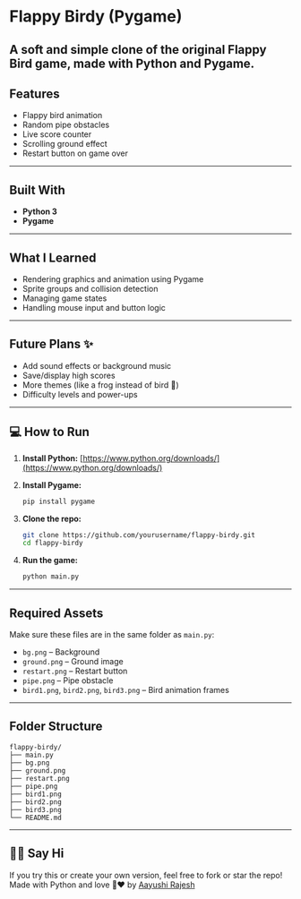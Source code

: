 # Flappy Birdy (Pygame)

A soft and simple clone of the original **Flappy Bird** game, made with Python and Pygame.
---

## Features

* Flappy bird animation
* Random pipe obstacles
* Live score counter
* Scrolling ground effect
* Restart button on game over
---

## Built With

* **Python 3**
* **Pygame** 
---

## What I Learned

* Rendering graphics and animation using Pygame
* Sprite groups and collision detection
* Managing game states
* Handling mouse input and button logic
---

## Future Plans ✨

* Add sound effects or background music 
* Save/display high scores
* More themes (like a frog instead of bird 🐸)
* Difficulty levels and power-ups
---

## 💻 How to Run

1. **Install Python:**
   [https://www.python.org/downloads/](https://www.python.org/downloads/)

2. **Install Pygame:**

   ```bash
   pip install pygame
   ```

3. **Clone the repo:**

   ```bash
   git clone https://github.com/yourusername/flappy-birdy.git
   cd flappy-birdy
   ```

4. **Run the game:**

   ```bash
   python main.py
   ```
---

## Required Assets

Make sure these files are in the same folder as `main.py`:

* `bg.png` – Background
* `ground.png` – Ground image
* `restart.png` – Restart button
* `pipe.png` – Pipe obstacle
* `bird1.png`, `bird2.png`, `bird3.png` – Bird animation frames
---

## Folder Structure

```
flappy-birdy/
├── main.py
├── bg.png
├── ground.png
├── restart.png
├── pipe.png
├── bird1.png
├── bird2.png
├── bird3.png
└── README.md
```
---

## 🙋‍♀️ Say Hi

If you try this or create your own version, feel free to fork or star the repo!
Made with Python and love 🐍❤️
by [Aayushi Rajesh](https://github.com/aayushirajesh)

